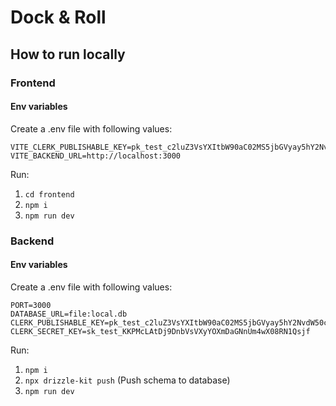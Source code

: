 # Dock & Roll

## How to run locally

### Frontend

#### Env variables
Create a .env file with following values:
```
VITE_CLERK_PUBLISHABLE_KEY=pk_test_c2luZ3VsYXItbW90aC02MS5jbGVyay5hY2NvdW50cy5kZXYk
VITE_BACKEND_URL=http://localhost:3000
```

Run:
1. `cd frontend`
2.  `npm i`
3.  `npm run dev`

### Backend
#### Env variables
Create a .env file with following values:
```
PORT=3000
DATABASE_URL=file:local.db
CLERK_PUBLISHABLE_KEY=pk_test_c2luZ3VsYXItbW90aC02MS5jbGVyay5hY2NvdW50cy5kZXYk
CLERK_SECRET_KEY=sk_test_KKPMcLAtDj9DnbVsVXyYOXmDaGNnUm4wX08RN1Qsjf
```

Run:
1. `npm i`
2. `npx drizzle-kit push` (Push schema to database)
3. `npm run dev`
